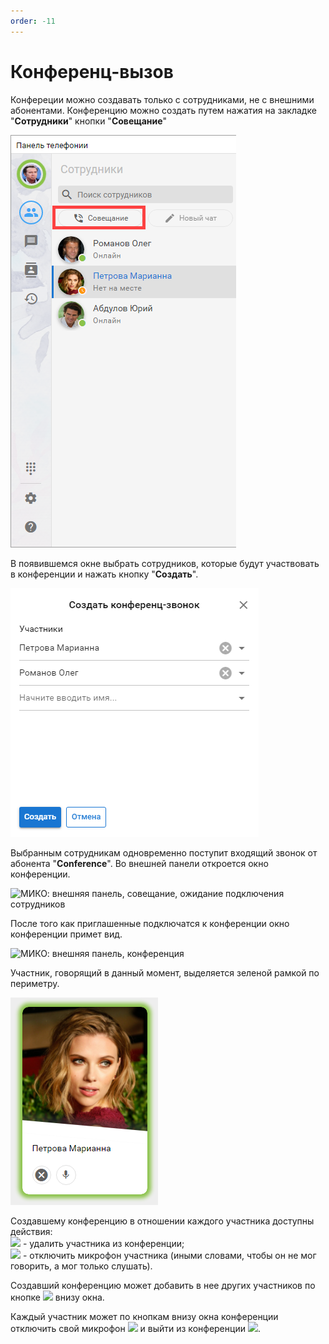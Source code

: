 ```yaml
---
order: -11
---
```


# Конференц-вызов

Конфереции можно создавать только с сотрудниками, не с внешними абонентами.
Конференцию можно создать путем нажатия на закладке "**Сотрудники**" кнопки "**Совещание**"

<img class="miko-shadow"  
    src="/assets/panel/conference/cti_sovesh_0.png"
    alt="МИКО: внешняя панель, создание совещания"
/> 

В появившемся окне выбрать сотрудников, которые будут участвовать в конференции и нажать кнопку "**Создать**".

<img class="miko-shadow"  
    src="/assets/panel/conference/cti_sovesh_1.png"
    alt="МИКО: внешняя панель, создание совещания"
/> 

Выбранным сотрудникам одновременно поступит входящий звонок от абонента "**Conference**".
Во внешней панели откроется окно конференции.

<img class="miko-shadow img-zoomable"  
    src="/assets/panel/conference/cti_sovesh_2.png"
    data-original="/assets/panel/conference/cti_sovesh_2.png"
    srcset="/assets/panel/conference/cti_sovesh_2_prev.png 1x, /assets/panel/conference/cti_sovesh_2.png 2x" 
    alt="МИКО: внешняя панель, совещание, ожидание подключения сотрудников"
/>

После того как приглашенные подключатся к конференции окно конференции примет вид.

<img class="miko-shadow img-zoomable"  
    src="/assets/panel/conference/cti_sovesh_3.png"
    data-original="/assets/panel/conference/cti_sovesh_3.png"
    srcset="/assets/panel/conference/cti_sovesh_3_prev.png 1x, /assets/panel/conference/cti_sovesh_3.png 2x" 
    alt="МИКО: внешняя панель, конференция"
/>

Участник, говорящий в данный момент, выделяется зеленой рамкой по периметру.

<img class="miko-shadow"  
    src="/assets/panel/conference/cti_sovesh_4.png"
    alt="МИКО: внешняя панель, говорящий в совещании"
/> 

Cоздавшему конференцию в отношении каждого участника доступны действия:  
![](~/assets/panel/conference/cti_sovesh_udalit.png) - удалить участника из конференции;  
![](~/assets/panel/conference/cti_sovesh_mikrof_uch.png) - отключить микрофон участника (иными словами, чтобы он не мог говорить, а мог только слушать).

Создавший конференцию может добавить в нее других участников по кнопке ![](~/assets/panel/conference/cti_sovesh_dob.png) внизу окна. 

Каждый участник может по кнопкам внизу окна конференции отключить свой микрофон ![](~/assets/panel/conference/cti_sovesh_mikrof_uch.png) и выйти из конференции ![](~/assets/panel/conference/cti_sovesh_viyti.png).



